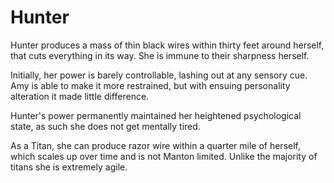# Hunter
Hunter produces a mass of thin black wires within thirty feet around herself, that cuts everything in its way. She is immune to their sharpness herself.

Initially, her power is barely controllable, lashing out at any sensory cue. Amy is able to make it more restrained, but with ensuing personality alteration it made little difference.

Hunter's power permanently maintained her heightened psychological state, as such she does not get mentally tired.

As a Titan, she can produce razor wire within a quarter mile of herself, which scales up over time and is not Manton limited. Unlike the majority of titans she is extremely agile.
